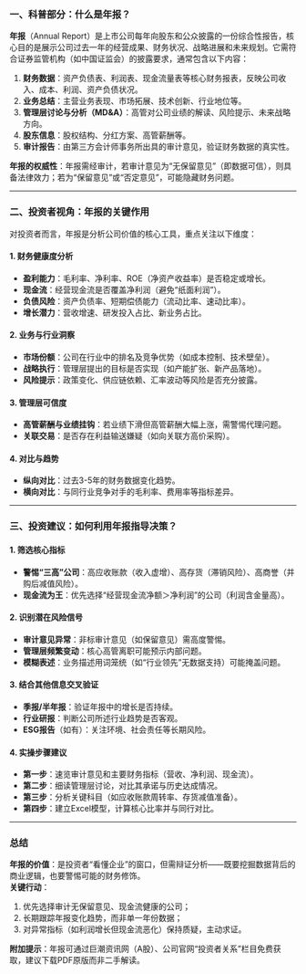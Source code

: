 ### 一、科普部分：什么是年报？
**年报**（Annual Report）是上市公司每年向股东和公众披露的一份综合性报告，核心目的是展示公司过去一年的经营成果、财务状况、战略进展和未来规划。它需符合证券监管机构（如中国证监会）的披露要求，通常包含以下内容：
1. **财务数据**：资产负债表、利润表、现金流量表等核心财务报表，反映公司收入、成本、利润、资产负债状况。
2. **业务总结**：主营业务表现、市场拓展、技术创新、行业地位等。
3. **管理层讨论与分析（MD&A）**：高管对公司业绩的解读、风险提示、未来战略方向。
4. **股东信息**：股权结构、分红方案、高管薪酬等。
5. **审计报告**：由第三方会计师事务所出具的审计意见，验证财务数据的真实性。

**年报的权威性**：年报需经审计，若审计意见为“无保留意见”（即数据可信），则具备法律效力；若为“保留意见”或“否定意见”，可能隐藏财务问题。

---

### 二、投资者视角：年报的关键作用
对投资者而言，年报是分析公司价值的核心工具，重点关注以下维度：
#### 1. **财务健康度分析**
- **盈利能力**：毛利率、净利率、ROE（净资产收益率）是否稳定或增长。
- **现金流**：经营现金流是否覆盖净利润（避免“纸面利润”）。
- **负债风险**：资产负债率、短期偿债能力（流动比率、速动比率）。
- **增长潜力**：营收增速、研发投入占比、新业务占比。

#### 2. **业务与行业洞察**
- **市场份额**：公司在行业中的排名及竞争优势（如成本控制、技术壁垒）。
- **战略执行**：管理层提出的目标是否实现（如产能扩张、新产品落地）。
- **风险提示**：政策变化、供应链依赖、汇率波动等风险是否充分披露。

#### 3. **管理层可信度**
- **高管薪酬与业绩挂钩**：若业绩下滑但高管薪酬大幅上涨，需警惕代理问题。
- **关联交易**：是否存在利益输送嫌疑（如向关联方高价采购）。

#### 4. **对比与趋势**
- **纵向对比**：过去3-5年的财务数据变化趋势。
- **横向对比**：与同行业竞争对手的毛利率、费用率等指标差异。

---

### 三、投资建议：如何利用年报指导决策？
#### 1. **筛选核心指标**
- **警惕“三高”公司**：高应收账款（收入虚增）、高存货（滞销风险）、高商誉（并购后减值风险）。
- **现金流为王**：优先选择“经营现金流净额＞净利润”的公司（利润含金量高）。

#### 2. **识别潜在风险信号**
- **审计意见异常**：非标审计意见（如保留意见）需高度警惕。
- **管理层频繁变动**：核心高管离职可能预示内部问题。
- **模糊表述**：业务描述用词笼统（如“行业领先”无数据支持）可能掩盖问题。

#### 3. **结合其他信息交叉验证**
- **季报/半年报**：验证年报中的增长是否持续。
- **行业研报**：判断公司所述行业趋势是否客观。
- **ESG报告**（如有）：关注环境、社会责任等长期风险。

#### 4. **实操步骤建议**
- **第一步**：速览审计意见和主要财务指标（营收、净利润、现金流）。
- **第二步**：细读管理层讨论，对比其承诺与历史达成情况。
- **第三步**：分析关键科目（如应收账款周转率、存货减值准备）。
- **第四步**：建立Excel模型，计算核心比率并与同行对比。

---

### 总结
**年报的价值**：是投资者“看懂企业”的窗口，但需辩证分析——既要挖掘数据背后的商业逻辑，也要警惕可能的财务修饰。  
**关键行动**：  
1. 优先选择审计无保留意见、现金流健康的公司；  
2. 长期跟踪年报变化趋势，而非单一年份数据；  
3. 对异常指标（如利润增长但现金流恶化）保持质疑，主动求证。  

**附加提示**：年报可通过巨潮资讯网（A股）、公司官网“投资者关系”栏目免费获取，建议下载PDF原版而非二手解读。